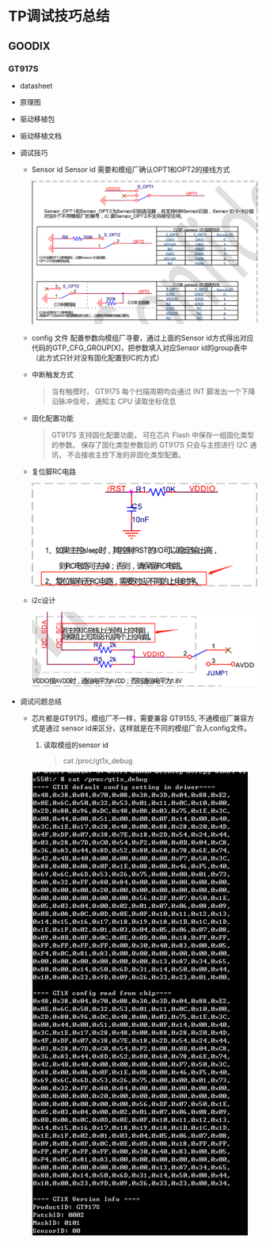 # TP调试技巧总结

## GOODIX

### GT917S

- datasheet []()
- 原理图
- 驱动移植包
- 驱动移植文档
- 调试技巧
  - Sensor id
    Sensor id 需要和模组厂确认OPT1和OPT2的接线方式

    ![7A2E0671-CF26-4fd3-BC13-3465A2D16EBD.png](img/7A2E0671-CF26-4fd3-BC13-3465A2D16EBD.png)

  - config 文件
    配置参数向模组厂寻要，通过上面的Sensor id方式得出对应代码的GTP_CFG_GROUP[X]，把参数填入对应Sensor id的group表中（此方式只针对没有固化配置到IC的方式）

  - 中断触发方式

    > 当有触摸时， GT917S 每个扫描周期均会通过 INT 脚发出一个下降沿脉冲信号， 通知主 CPU 读取坐标信息

  - 固化配置功能

    > GT917S 支持固化配置功能， 可在芯片 Flash 中保存一组固化类型的参数。 保存了固化类型参数后的 GT917S 只会与主控进行 I2C 通讯， 不会接收主控下发的非固化类型配置。

  - 复位脚RC电路
  
    ![2093970A-08EA-4936-8DC3-99090A16E486.png](img/2093970A-08EA-4936-8DC3-99090A16E486.png)
  
  - i2c设计
  
    ![9602E9FF-0D4A-4d55-BB1E-CC02173DC6B5.png](img/9602E9FF-0D4A-4d55-BB1E-CC02173DC6B5.png)

- 调试问题总结
  - 芯片都是GT917S，模组厂不一样，需要兼容
    GT915S, 不通模组厂兼容方式是通过 sensor id来区分，这样就是在不同的模组厂合入config文件。
    1. 读取模组的sensor id
        > cat /proc/gt1x_debug

    ![7A9E7862-8971-4df6-BDD0-F3E4C2DACE24.png](img/7A9E7862-8971-4df6-BDD0-F3E4C2DACE24.png)
